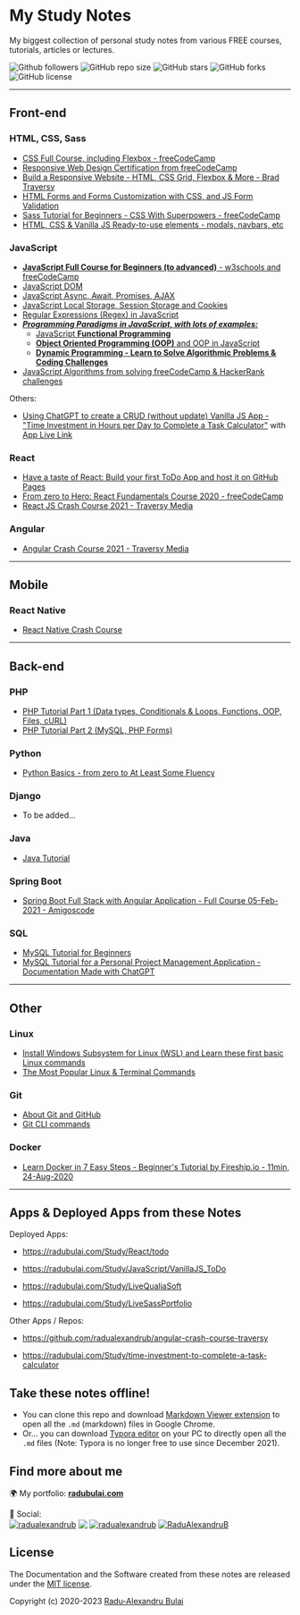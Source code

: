 # My Study Notes

My biggest collection of personal study notes from various FREE courses, tutorials, articles or lectures.

<!--- See https://shields.io for customizable shields --->
![Github followers](https://img.shields.io/github/followers/radualexandrub)
![GitHub repo size](https://img.shields.io/github/repo-size/radualexandrub/Study)
![GitHub stars](https://img.shields.io/github/stars/radualexandrub/Study)
![GitHub forks](https://img.shields.io/github/forks/radualexandrub/Study)
![GitHub license](https://img.shields.io/github/license/radualexandrub/Study)

---

## Front-end

### **HTML, CSS, Sass**

* [CSS Full Course, including Flexbox - freeCodeCamp](./CSS/CSS_fullcourse_flexbox.md)
* [Responsive Web Design Certification from freeCodeCamp](./CSS/ResponsiveWebDesign.md)
* [Build a Responsive Website - HTML, CSS Grid, Flexbox & More - Brad Traversy](./CSS/BuildResponsiveWebsiteHTML.md)
* [HTML Forms and Forms Customization with CSS, and JS Form Validation](./CSS/HTMLFormsAndCustomization.md)
* [Sass Tutorial for Beginners - CSS With Superpowers - freeCodeCamp](./CSS/SassTutorialBegginners.md)
* [HTML, CSS & Vanilla JS Ready-to-use elements - modals, navbars, etc](./HTML/HTML-Elements.md)

### **JavaScript**

* [**JavaScript Full Course for Beginners (to advanced)** - w3schools and freeCodeCamp](./JavaScript/JavaScriptBeginners.md)
* [JavaScript DOM](./JavaScript/JavaScriptDOM.md)
* [JavaScript Async, Await, Promises, AJAX](./JavaScript/JavaScriptAsync.md)
* [JavaScript Local Storage, Session Storage and Cookies](./JavaScript/JavaScriptLocalStorageCookies.md)
* [Regular Expressions (Regex) in JavaScript](./JavaScript/JavaScriptRegex.md)
* [***Programming Paradigms in JavaScript, with lots of examples:***](./JavaScript/JavaScriptFunctionalProgramming.md)
  * [JavaScript **Functional Programming**](./JavaScript/JavaScriptFunctionalProgramming.md)
  * [**Object Oriented Programming (OOP)** and OOP in JavaScript](./JavaScript/JavaScriptOOP.md)
  * [**Dynamic Programming - Learn to Solve Algorithmic Problems & Coding Challenges**](./JavaScript/JavaScriptDynamicProgramming.md)
* [JavaScript Algorithms from solving freeCodeCamp & HackerRank challenges](./JavaScript/JavaScriptAlgorithms.md)

Others:

* [Using ChatGPT to create a CRUD (without update) Vanilla JS App - "Time Investment in Hours per Day to Complete a Task Calculator"](./time-investment-to-complete-a-task-calculator/TimeInvestmentCalculatorREADME.md) with [App Live Link](https://radubulai.com/Study/time-investment-to-complete-a-task-calculator)

### **React**

* [Have a taste of React: Build your first ToDo App and host it on GitHub Pages](./React/React-ToDoApp.md)
* [From zero to Hero: React Fundamentals Course 2020 - freeCodeCamp](./React/ReactFundamentals.md)
* [React JS Crash Course 2021 - Traversy Media](./React/ReactCrashCourse.md)

### **Angular**

- [Angular Crash Course 2021 - Traversy Media](./Angular/README.md)

---

## Mobile

### React Native

- [React Native Crash Course](./ReactNative/ReactNativeCrashCourse/ReactNativeCrash.md)

---

## Back-end

### PHP

- [PHP Tutorial Part 1 (Data types, Conditionals & Loops, Functions, OOP, Files, cURL)](./PHP/phpTutorial.md)
- [PHP Tutorial Part 2 (MySQL, PHP Forms)](./PHP/phpTutorial_part2.md)

### Python

- [Python Basics - from zero to At Least Some Fluency](./Python/PythonBasics.md)

### Django

- To be added...

### Java

- [Java Tutorial](./Java/README.md)

### Spring Boot

- [Spring Boot Full Stack with Angular Application - Full Course 05-Feb-2021 - Amigoscode](./SpringBoot/SpringBootWithAngularCourse.md)

### SQL

- [MySQL Tutorial for Beginners](./SQL/MySQL-Tutorial-for-Beginners.md)
- [MySQL Tutorial for a Personal Project Management Application - Documentation Made with ChatGPT](./SQL/MySQL_ChatGPT.md)

---

## Other

### Linux

* [Install Windows Subsystem for Linux (WSL) and Learn these first basic Linux commands](./Linux/WSL-Tutorial-and-Linux-Commands.md)
* [The Most Popular Linux & Terminal Commands](./Linux/Top-Linux-Commands.md)

### Git

* [About Git and GitHub](./Git/Git-about.md)
* [Git CLI commands](./Git/Git-CLI-commands.md)

### Docker

* [Learn Docker in 7 Easy Steps - Beginner's Tutorial by Fireship.io - 11min, 24-Aug-2020](./Docker/FireshipDockerBeginnerTutorial11m.md)

---



## Apps & Deployed Apps from these Notes

Deployed Apps:

- https://radubulai.com/Study/React/todo

- https://radubulai.com/Study/JavaScript/VanillaJS_ToDo

- https://radubulai.com/Study/LiveQualiaSoft

- https://radubulai.com/Study/LiveSassPortfolio

Other Apps / Repos:

- https://github.com/radualexandrub/angular-crash-course-traversy

- https://radubulai.com/Study/time-investment-to-complete-a-task-calculator

## Take these notes offline!

- You can clone this repo and download [Markdown Viewer extension](https://chrome.google.com/webstore/detail/markdown-viewer/ckkdlimhmcjmikdlpkmbgfkaikojcbjk?hl=en) to open all the `.md` (markdown) files in Google Chrome.
- Or... you can download [Typora editor](https://typora.io/) on your PC to directly open all the `.md` files (Note: Typora is no longer free to use since December 2021).

## Find more about me

🌍 My portfolio: **[radubulai.com](https://radubulai.com/)**

🥂 Social:<br/>
<a href="https://github.com/radualexandrub" target="_blank"><img align="center" src="https://img.shields.io/badge/GitHub-58a6da?style=flat&logo=github" alt="radualexandrub" /></a>
<a href="https://www.linkedin.com/in/radu-alexandru-bulai/" target="_blank"><img align="center" src="https://img.shields.io/badge/LinkedIn-0077B5?style=flat&logo=linkedin" /></a>
<a href="https://dev.to/radualexandrub" target="_blank"><img align="center" src="https://img.shields.io/badge/Dev.to-2B627C?style=flat&logo=devdotto" alt="radualexandrub" /></a>
<a href="https://www.hackerrank.com/RaduAlexandruB" target="_blank"><img align="center" src="https://img.shields.io/badge/-Hackerrank-3F6328?style=flat&logo=HackerRank" alt="RaduAlexandruB" /></a>

## License

The Documentation and the Software created from these notes are released under the [MIT license](LICENSE).

Copyright (c) 2020-2023 [Radu-Alexandru Bulai](https://github.com/radualexandrub)